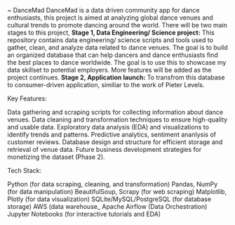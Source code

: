 ~ DanceMad
DanceMad is a data driven community app for dance enthusiasts, this project is aimed at analyzing global dance venues and cultural trends to promote dancing around the world. There will be two main stages to this project, 
**Stage 1, **Data Engineering/ Science project**:** This repository contains data engineering/ science scripts and tools used to gather, clean, and analyze data related to dance venues. The goal is to build an organized database that can help dancers and dance enthusiasts find the best places to dance worldwide. The goal is to use this to showcase my data skillset to potential employers. More features will be added as the project continues.
**Stage 2, Application launch:** To transfrom this database to consumer-driven application, similiar to the work of Pieter Levels.

Key Features:

Data gathering and scraping scripts for collecting information about dance venues.
Data cleaning and transformation techniques to ensure high-quality and usable data.
Exploratory data analysis (EDA) and visualizations to identify trends and patterns.
Predictive analytics, sentiment ananlysis of customer reviews.
Database design and structure for efficient storage and retrieval of venue data.
Future business development strategies for monetizing the dataset (Phase 2).

Tech Stack:

Python (for data scraping, cleaning, and transformation)
Pandas, NumPy (for data manipulation)
BeautifulSoup, Scrapy (for web scraping)
Matplotlib, Plotly (for data visualization)
SQLite/MySQL/PostgreSQL (for database storage)
AWS (data warehouse_
Apache Airflow (Data Orchestration)
Jupyter Notebooks (for interactive tutorials and EDA)
